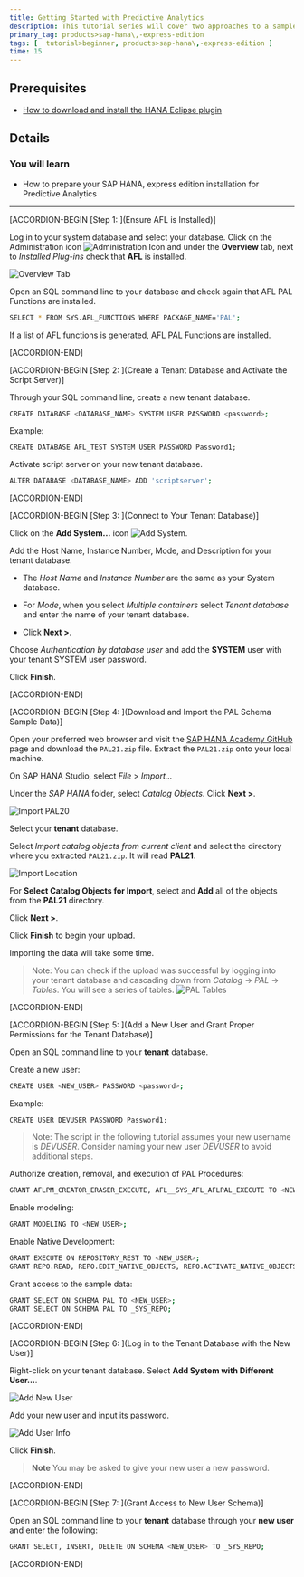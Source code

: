 ```yaml
---
title: Getting Started with Predictive Analytics
description: This tutorial series will cover two approaches to a sample project utilizing the predictive analytics capabilities of SAP HANA, express edition. This tutorial will show you how to configure your installation for the sample projects by creating a tenant database and a new user to manage that database.
primary_tag: products>sap-hana\,-express-edition
tags: [  tutorial>beginner, products>sap-hana\,-express-edition ]
time: 15
---
```


## Prerequisites  
  - [How to download and install the HANA Eclipse plugin](https://developers.sap.com/tutorials/hxe-howto-eclipse.html)

## Details
### You will learn  
  - How to prepare your SAP HANA, express edition installation for Predictive Analytics


---

[ACCORDION-BEGIN [Step 1: ](Ensure AFL is Installed)]

Log in to your system database and select your database. Click on the Administration icon ![Administration Icon](administration.png) and under the __Overview__ tab, next to _Installed Plug-ins_ check that **AFL** is installed.

![Overview Tab](overview_tab_2.png)

Open an SQL command line to your database and check again that AFL PAL Functions are installed.

```bash
SELECT * FROM SYS.AFL_FUNCTIONS WHERE PACKAGE_NAME='PAL';
```

If a list of AFL functions is generated, AFL PAL Functions are installed.


[ACCORDION-END]

[ACCORDION-BEGIN [Step 2: ](Create a Tenant Database and Activate the Script Server)]

Through your SQL command line, create a new tenant database.

```bash
CREATE DATABASE <DATABASE_NAME> SYSTEM USER PASSWORD <password>;
```

Example:

```
CREATE DATABASE AFL_TEST SYSTEM USER PASSWORD Password1;
```

Activate script server on your new tenant database.

```bash
ALTER DATABASE <DATABASE_NAME> ADD 'scriptserver';
```



[ACCORDION-END]

[ACCORDION-BEGIN [Step 3: ](Connect to Your Tenant Database)]

Click on the __Add System...__ icon ![Add System](add_system.png).

Add the Host Name, Instance Number, Mode, and Description for your tenant database.

- The _Host Name_ and _Instance Number_ are the same as your System database.

- For _Mode_, when you select _Multiple containers_ select _Tenant database_ and enter the name of your tenant database.    

- Click __Next >__.

Choose _Authentication by database user_ and add the __SYSTEM__ user with your tenant SYSTEM user password.

Click __Finish__.



[ACCORDION-END]

[ACCORDION-BEGIN [Step 4: ](Download and Import the PAL Schema Sample Data)]

Open your preferred web browser and visit the [SAP HANA Academy GitHub](https://github.com/saphanaacademy/PAL/tree/master/Source%20Data) page and download the `PAL21.zip` file. Extract the `PAL21.zip` onto your local machine.

On SAP HANA Studio, select _File_ > _Import..._

Under the _SAP HANA_ folder, select _Catalog Objects_. Click __Next >__.

![Import PAL20](import_pal20.png)

Select your **tenant** database.

Select _Import catalog objects from current client_ and select the directory where you extracted `PAL21.zip`. It will read __PAL21__.

![Import Location](import_location_PAL21.png)

For __Select Catalog Objects for Import__, select and __Add__ all of the objects from the **PAL21** directory.

Click __Next >__.

Click __Finish__ to begin your upload.

Importing the data will take some time.

> Note:
> You can check if the upload was successful by logging into your tenant database and cascading down from _Catalog_ -> _PAL_ -> _Tables_. You will see a series of tables.
> ![PAL Tables](PAL_tables_2.png)


[ACCORDION-END]

[ACCORDION-BEGIN [Step 5: ](Add a New User and Grant Proper Permissions for the Tenant Database)]

Open an SQL command line to your **tenant** database.

Create a new user:

```bash
CREATE USER <NEW_USER> PASSWORD <password>;
```

Example:

```
CREATE USER DEVUSER PASSWORD Password1;
```

> Note:
> The script in the following tutorial assumes your new username is _DEVUSER_. Consider naming your new user _DEVUSER_ to avoid additional steps.

Authorize creation, removal, and execution of PAL Procedures:

```bash
GRANT AFLPM_CREATOR_ERASER_EXECUTE, AFL__SYS_AFL_AFLPAL_EXECUTE TO <NEW_USER>;
```

Enable modeling:

```bash
GRANT MODELING TO <NEW_USER>;
```

Enable Native Development:

```bash
GRANT EXECUTE ON REPOSITORY_REST TO <NEW_USER>;
GRANT REPO.READ, REPO.EDIT_NATIVE_OBJECTS, REPO.ACTIVATE_NATIVE_OBJECTS, REPO.MAINTAIN_NATIVE_PACKAGES ON ".REPO_PACKAGE_ROOT" TO <NEW_USER>;
```

Grant access to the sample data:

```bash
GRANT SELECT ON SCHEMA PAL TO <NEW_USER>;
GRANT SELECT ON SCHEMA PAL TO _SYS_REPO;
```



[ACCORDION-END]

[ACCORDION-BEGIN [Step 6: ](Log in to the Tenant Database with the New User)]

Right-click on your tenant database. Select **Add System with Different User...**.

![Add New User](add_new_user_2.png)

Add your new user and input its password.

![Add User Info](add_user_info.png)

Click **Finish**.

>**Note**
> You may be asked to give your new user a new password.


[ACCORDION-END]

[ACCORDION-BEGIN [Step 7: ](Grant Access to New User Schema)]

Open an SQL command line to your **tenant** database through your **new user** and enter the following:

```bash
GRANT SELECT, INSERT, DELETE ON SCHEMA <NEW_USER> TO _SYS_REPO;
```


[ACCORDION-END]


